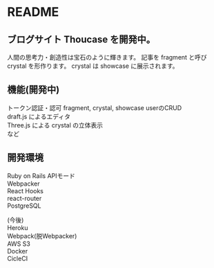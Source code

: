 # README

## ブログサイト Thoucase を開発中。

人間の思考力・創造性は宝石のように輝きます。
記事を fragment と呼び crystal を形作ります。
crystal は showcase に展示されます。

## 機能(開発中)
トークン認証・認可
fragment, crystal, showcase userのCRUD  
draft.js によるエディタ  
Three.js による crystal の立体表示  
など

## 開発環境
Ruby on Rails APIモード  
Webpacker  
React Hooks  
react-router  
PostgreSQL  
  
(今後)  
Heroku  
Webpack(脱Webpacker)  
AWS S3  
Docker  
CicleCI  
